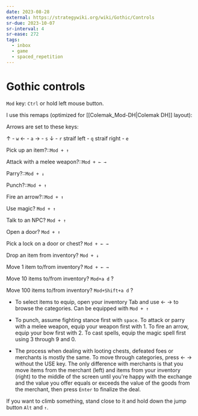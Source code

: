```yaml
---
date: 2023-08-28
external: https://strategywiki.org/wiki/Gothic/Controls
sr-due: 2023-10-07
sr-interval: 4
sr-ease: 272
tags:
  - inbox
  - game
  - spaced_repetition
---
```


# Gothic controls

`Mod` key: `Ctrl` or hold left mouse button.

I use this remaps (optimized for [[Colemak_Mod-DH|Colemak DH]] layout):

Arrows are set to these keys:

↑ - `w`
← - `a`
→ - `s`
↓ - `r`
straif left - `q`
straif right - `e`

Pick up an item?::`Mod + ↑`

Attack with a melee weapon?::`Mod + ← →`

Parry?::`Mod + ↓`

Punch?::`Mod + ↑`

Fire an arrow?::`Mod + ↑`

Use magic? `Mod + ↑`

Talk to an NPC? `Mod + ↑`

Open a door? `Mod + ↑`

Pick a lock on a door or chest? `Mod + ← →`

Drop an item from inventory? `Mod + ↓`

Move 1 item to/from inventory? `Mod + ← →`

Move 10 items to/from inventory? `Mod+a d` ?

Move 100 items to/from inventory? `Mod+Shift+a d` ?

- To select items to equip, open your inventory Tab and use ← → to browse the
categories. Can be equipped with `Mod + ↑`

- To punch, assume fighting stance first with `space`. To attack or parry with a
melee weapon, equip your weapon first with 1. To fire an arrow, equip your bow
first with 2. To cast spells, equip the magic spell first using 3 through 9
and 0.

- The process when dealing with looting chests, defeated foes or merchants is
mostly the same. To move through categories, press ← → without the USE key. The
only difference with merchants is that you move items from the merchant (left)
and items from your inventory (right) to the middle of the screen until you're
happy with the exchange and the value you offer equals or exceeds the value of
the goods from the merchant, then press `Enter` to finalize the deal.

If you want to climb something, stand close to it and hold down the jump button
`Alt` and `↑`.
